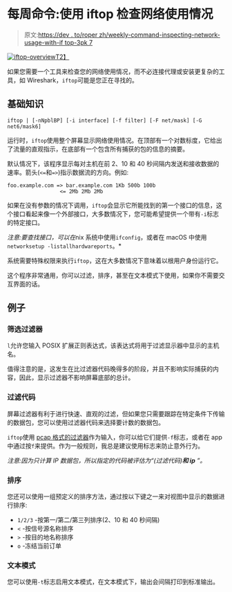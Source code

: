 # 每周命令:使用 iftop 检查网络使用情况

> 原文:[https://dev . to/roper zh/weekly-command-inspecting-network-usage-with-if top-3pk 7](https://dev.to/roperzh/weekly-command-inspecting-network-usage-with-iftop-3pk7)

[![iftop-overview](../Images/59f3b3e4705904a1603286a292ecc14a.png)T2】](https://res.cloudinary.com/practicaldev/image/fetch/s--fx2g-Ycf--/c_limit%2Cf_auto%2Cfl_progressive%2Cq_auto%2Cw_880/https://user-images.githubusercontent.com/4419992/40357344-412b927c-5d92-11e8-9ca6-8588bcdf009b.jpg)

如果您需要一个工具来检查您的网络使用情况，而不必连接代理或安装更复杂的工具，如 Wireshark，`iftop`可能是您正在寻找的。

## [](#the-basics)基础知识

```
iftop | [-nNpblBP] [-i interface] [-f filter] [-F net/mask] [-G net6/mask6] 
```

运行时，`iftop`使用整个屏幕显示网络使用情况。在顶部有一个对数标度，它给出了流量的直观指示，在底部有一个包含所有捕获的包的信息的摘要。

默认情况下，该程序显示每对主机在前 2、10 和 40 秒间隔内发送和接收数据的速率。箭头(`<=`和`=>`)指示数据流的方向。例如:

```
foo.example.com => bar.example.com 1Kb 500b 100b
                 <= 2Mb 2Mb 2Mb 
```

如果在没有参数的情况下调用，`iftop`会显示它所能找到的第一个接口的信息，这个接口看起来像一个外部接口，大多数情况下，您可能希望提供一个带有`-i`标志的特定接口。

*注意:要查找接口，可以在*nix 系统中使用`ifconfig`，或者在 macOS 中使用`networksetup -listallhardwareports`。*

系统需要特殊权限来执行`iftop`，这在大多数情况下意味着以根用户身份运行它。

这个程序非常通用，你可以过滤，排序，甚至在文本模式下使用，如果你不需要交互界面的话。

## [](#examples)例子

### [](#screen-filters)筛选过滤器

`l`允许您输入 POSIX 扩展正则表达式，该表达式将用于过滤显示器中显示的主机名。

值得注意的是，这发生在比过滤器代码晚得多的阶段，并且不影响实际捕获的内容，因此，显示过滤器不影响屏幕底部的总计。

### [](#filter-codes)过滤代码

屏幕过滤器有利于进行快速、直观的过滤，但如果您只需要跟踪在特定条件下传输的数据包，您可以使用过滤器代码来选择要计数的数据包。

`iftop`使用 [pcap 格式的过滤器](http://www.manpagez.com/man/7/pcap-filter/)作为输入，你可以给它们提供`-f`标志，或者在 app 中通过按`f`来提供。作为一般规则，我总是建议使用标志来防止意外行为。

*注意:因为只计算 IP 数据包，所以指定的代码被评估为“(过滤代码)**和 ip** ”。*

### [](#sorting)排序

您还可以使用一组预定义的排序方法，通过按以下键之一来对视图中显示的数据进行排序:

*   `1/2/3` -按第一/第二/第三列排序(2、10 和 40 秒间隔)
*   `<` -按信号源名称排序
*   `>` -按目的地名称排序
*   `o` -冻结当前订单

### [](#text-mode)文本模式

您可以使用`-t`标志启用文本模式，在文本模式下，输出会间隔打印到标准输出。